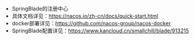 * SpringBlade的注册中心
* 具体文档详见：https://nacos.io/zh-cn/docs/quick-start.html
* docker部署详见：https://github.com/nacos-group/nacos-docker
* SpringBlade配置详见：https://www.kancloud.cn/smallchill/blade/913215